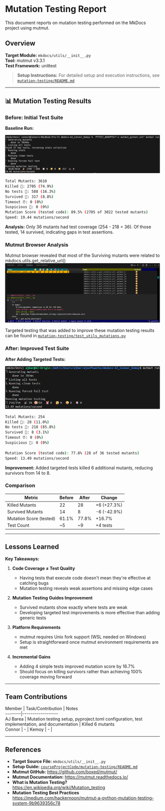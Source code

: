 # Mutation Testing Report

This document reports on mutation testing performed on the MkDocs project using mutmut.

## Overview

**Target Module:** `mkdocs/utils/__init__.py`  
**Tool:** mutmut v3.3.1  
**Test Framework:** unittest  

> **Setup Instructions:** For detailed setup and execution instructions, see [`mutation-testing/README.md`](../courseProjectCode/mutation-testing/README.md)

---

## 📊 Mutation Testing Results

### Before: Initial Test Suite

**Baseline Run:**

![Before Mutation Testing](images/mutation_testing/1-mutmut-before.png)

```bash
Total Mutants: 3610
Killed 🎉: 2705 (74.9%)
No tests 🫥: 588 (16.3%)
Survived 🙁: 317 (8.8%)
Timeout ⏰: 0 (0%)
Suspicious 🤔: 0 (0%)
Mutation Score (tested code): 89.5% (2705 of 3022 tested mutants)
Speed: 19.44 mutations/second
```

**Analysis:** Only 36 mutants had test coverage (254 - 218 = 36). Of those tested, 14 survived, indicating gaps in test assertions.

### Mutmut Browser Analysis

Mutmut browser revealed that most of the Surviving mutants were related to mkdocs.utils.get_relative_url()
![Mutmut Browser Analysis](images/mutation_testing/2-mutmut-browse.png)

Targeted testing that was added to improve these mutation testing results can be found in [`mutation-testing/test_utils_mutations.py`](../courseProjectCode/mutation-testing/test_utils_mutations.py)

### After: Improved Test Suite

**After Adding Targeted Tests:**

![After Mutation Testing](images/mutation_testing/3-mutmut-after.png)

```bash
Total Mutants: 254
Killed 🎉: 28 (11.0%)
No tests 🫥: 218 (85.8%)
Survived 🙁: 8 (3.1%)
Timeout ⏰: 0 (0%)
Suspicious 🤔: 0 (0%)

Mutation Score (tested code): 77.8% (28 of 36 tested mutants)
Speed: 13.49 mutations/second
```

**Improvement:** Added targeted tests killed 6 additional mutants, reducing survivors from 14 to 8.

### Comparison

 Metric | Before | After | Change
--------|--------|-------|--------
 Killed Mutants | 22 | 28 | +6 (+27.3%)
 Survived Mutants | 14 | 8 | -6 (-42.9%)
 Mutation Score (tested) | 61.1% | 77.8% | +16.7%
 Test Count | ~5 | ~9 | +4 tests

---

## Lessons Learned

**Key Takeaways:**

1.  **Code Coverage ≠ Test Quality**

      - Having tests that execute code doesn't mean they're effective at catching bugs
      - Mutation testing reveals weak assertions and missing edge cases

2.  **Mutation Testing Guides Improvement**

      - Survived mutants show exactly where tests are weak
      - Developing targeted test improvements is more effective than adding generic tests

3.  **Platform Requirements**

      - mutmut requires Unix fork support (WSL needed on Windows)
      - Setup is straightforward once mutmut environment requirements are met

4.  **Incremental Gains**

      - Adding 4 simple tests improved mutation score by 16.7%
      - Should focus on killing survivors rather than achieving 100% coverage moving forward

---

## Team Contributions

 Member | Task/Contribution | Notes  
--------|------------------  
 AJ Barea | Mutation testing setup, pyproject.toml configuration, test implementation, and documentation | Killed 6 mutants  
 Connor | - |
 Kemoy | - |

---

## References

- **Target Source File:** `mkdocs/utils/__init__.py`
- **Setup Guide:** [`courseProjectCode/mutation-testing/README.md`](../courseProjectCode/mutation-testing/README.md)
- **Mutmut GitHub:** <https://github.com/boxed/mutmut/>
- **Mutmut Documentation:** <https://mutmut.readthedocs.io/>
- **What is Mutation Testing?** <https://en.wikipedia.org/wiki/Mutation_testing>
- **Mutation Testing Best Practices** <https://medium.com/hackernoon/mutmut-a-python-mutation-testing-system-9b9639356c78>
